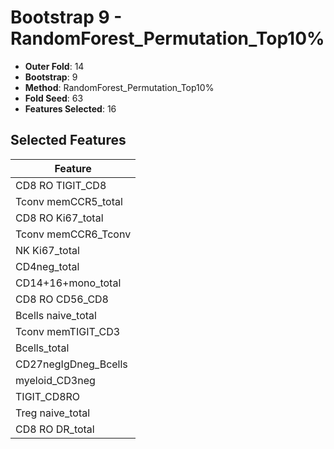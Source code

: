 # Bootstrap 9 - RandomForest_Permutation_Top10%

- **Outer Fold**: 14
- **Bootstrap**: 9
- **Method**: RandomForest_Permutation_Top10%
- **Fold Seed**: 63
- **Features Selected**: 16

## Selected Features

| Feature |
|---------|
| CD8 RO TIGIT_CD8 |
| Tconv memCCR5_total |
| CD8 RO Ki67_total |
| Tconv memCCR6_Tconv |
| NK Ki67_total |
| CD4neg_total |
| CD14+16+mono_total |
| CD8 RO CD56_CD8 |
| Bcells naive_total |
| Tconv memTIGIT_CD3 |
| Bcells_total |
| CD27negIgDneg_Bcells |
| myeloid_CD3neg |
| TIGIT_CD8RO |
| Treg naive_total |
| CD8 RO DR_total |
